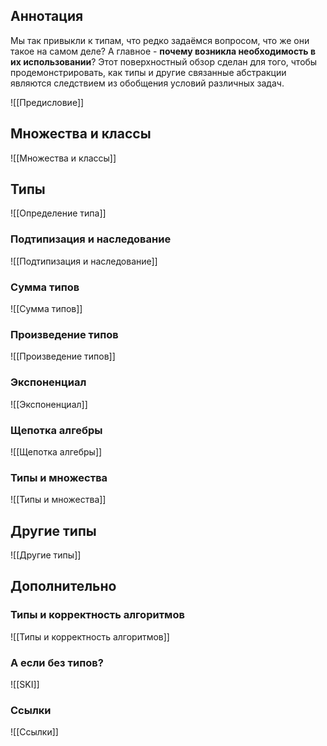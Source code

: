 
## Аннотация

Мы так привыкли к типам, что редко задаёмся вопросом, что же они такое на самом деле? А главное - **почему возникла необходимость в их использовании**? Этот поверхностный обзор сделан для того, чтобы продемонстрировать, как типы и другие связанные абстракции являются следствием из обобщения условий различных задач.

![[Предисловие]]

## Множества и классы
![[Множества и классы]]

## Типы
![[Определение типа]]

### Подтипизация и наследование
![[Подтипизация и наследование]]

### Сумма типов
![[Сумма типов]]

### Произведение типов
![[Произведение типов]]

### Экспоненциал
![[Экспоненциал]]

### Щепотка алгебры
![[Щепотка алгебры]]

### Типы и множества
![[Типы и множества]]

## Другие типы
![[Другие типы]]

## Дополнительно

### Типы и корректность алгоритмов
![[Типы и корректность алгоритмов]]

### А если без типов?
![[SKI]]

### Ссылки
![[Ссылки]]